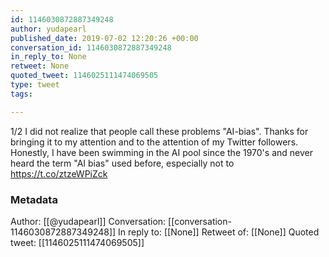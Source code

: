 ```yaml
---
id: 1146030872887349248
author: yudapearl
published_date: 2019-07-02 12:20:26 +00:00
conversation_id: 1146030872887349248
in_reply_to: None
retweet: None
quoted_tweet: 1146025111474069505
type: tweet
tags:

---
```


1/2 I did not realize that people call these problems "AI-bias". Thanks for bringing it to my attention and to the attention of my Twitter followers. Honestly, I have been swimming in the AI pool since the 1970's and never heard the term "AI bias" used before, especially not to https://t.co/ztzeWPiZck

### Metadata

Author: [[@yudapearl]]
Conversation: [[conversation-1146030872887349248]]
In reply to: [[None]]
Retweet of: [[None]]
Quoted tweet: [[1146025111474069505]]
